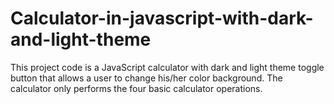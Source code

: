 # Calculator-in-javascript-with-dark-and-light-theme
This project code is a JavaScript calculator with dark and light theme toggle button that allows a user to change his/her color background. The calculator only performs the four basic calculator operations.
